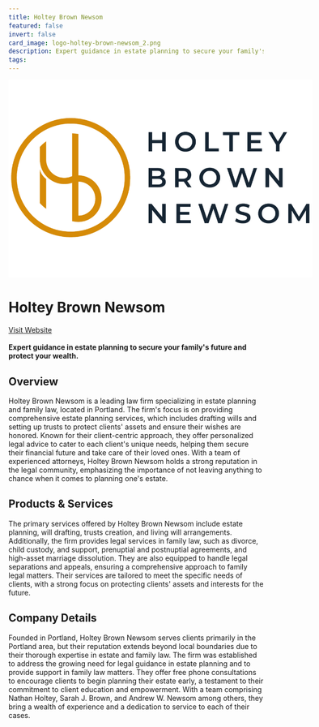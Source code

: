 ```yaml
---
title: Holtey Brown Newsom
featured: false
invert: false
card_image: logo-holtey-brown-newsom_2.png
description: Expert guidance in estate planning to secure your family's future and protect your wealth.
tags: 
---
```


<div align="center">
<a href="https://holteylaw.com/portland/wills-trusts-estate-attorneys/">
<img src="logo-holtey-brown-newsom_2.png" alt="Logo" style="min-width: 200px; max-width: 600px; height: auto;" >
</a>
</div>

# Holtey Brown Newsom
<a href="https://holteylaw.com/portland/wills-trusts-estate-attorneys/">Visit Website</a>
<br>
<br>
**Expert guidance in estate planning to secure your family's future and protect your wealth.**

## Overview
Holtey Brown Newsom is a leading law firm specializing in estate planning and family law, located in Portland. The firm's focus is on providing comprehensive estate planning services, which includes drafting wills and setting up trusts to protect clients' assets and ensure their wishes are honored. Known for their client-centric approach, they offer personalized legal advice to cater to each client's unique needs, helping them secure their financial future and take care of their loved ones. With a team of experienced attorneys, Holtey Brown Newsom holds a strong reputation in the legal community, emphasizing the importance of not leaving anything to chance when it comes to planning one's estate.
## Products & Services 
The primary services offered by Holtey Brown Newsom include estate planning, will drafting, trusts creation, and living will arrangements. Additionally, the firm provides legal services in family law, such as divorce, child custody, and support, prenuptial and postnuptial agreements, and high-asset marriage dissolution. They are also equipped to handle legal separations and appeals, ensuring a comprehensive approach to family legal matters. Their services are tailored to meet the specific needs of clients, with a strong focus on protecting clients' assets and interests for the future.
## Company Details 
Founded in Portland, Holtey Brown Newsom serves clients primarily in the Portland area, but their reputation extends beyond local boundaries due to their thorough expertise in estate and family law. The firm was established to address the growing need for legal guidance in estate planning and to provide support in family law matters. They offer free phone consultations to encourage clients to begin planning their estate early, a testament to their commitment to client education and empowerment. With a team comprising Nathan Holtey, Sarah J. Brown, and Andrew W. Newsom among others, they bring a wealth of experience and a dedication to service to each of their cases.

